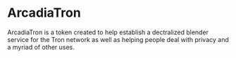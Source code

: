 #                                                          ArcadiaTron
ArcadiaTron is a token created to help establish a dectralized blender service for the Tron network as well as helping people deal with privacy and a myriad of other uses.  
